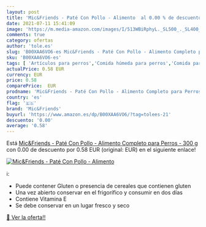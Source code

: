 ```yaml
---
layout: post
title: 'Mic&Friends - Paté Con Pollo - Alimento  al 0.00 % de descuento'
date: 2021-07-11 15:41:09
image: 'https://m.media-amazon.com/images/I/513WBiRphyL._SL500_._SL400_.jpg'
comments: true
category: ofertas
author: 'tole.es'
slug: 'B00XAA6VO6-es Mic&Friends - Paté Con Pollo - Alimento Completo para...'
sku: 'B00XAA6VO6-es'
tags: [ 'Artículos para perros','Comida húmeda para perros','Comida para perros','Productos para mascotas','mic&friends','paté', ]
actualPrice: 0.58 EUR
currency: EUR
price: 0.58
comparePrice:  EUR
prodname: 'Mic&Friends - Paté Con Pollo - Alimento Completo para Perros - 300 g'
country: 'es'
flag: '🇪🇸'
brand: 'Mic&Friends'
buyurl: 'https://www.amazon.es/dp/B00XAA6VO6/?tag=tolees-21'
descuento: '0.00'
average: '0.58'
---
```


Está [Mic&Friends - Paté Con Pollo - Alimento Completo para Perros - 300 g](https://www.amazon.es/dp/B00XAA6VO6/?tag=tolees-21) con 0.00 de descuento por 0.58 EUR (original:  EUR) en el siguiente enlace!

[![Mic&Friends - Paté Con Pollo - Alimento ](https://m.media-amazon.com/images/I/513WBiRphyL._SL500_._SL400_.jpg)](https://www.amazon.es/dp/B00XAA6VO6/?tag=tolees-21)

ℹ️:

- Puede contener Gluten o presencia de cereales que contienen gluten
- Una vez abierto conservar en el frigorífico y consumir en dos días
- Contiene Vitamina E
- Se debe conservar en un lugar fresco y seco

[🛒 Ver la oferta!!](https://www.amazon.es/dp/B00XAA6VO6/?tag=tolees-21)
